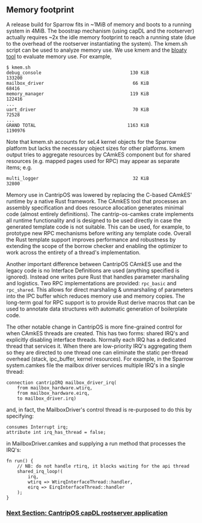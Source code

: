 
## Memory footprint

A release build for Sparrow fits in ~1MiB of memory and boots to
a running system in 4MiB.
The boostrap mechanism (using capDL and the rootserver) actually
requires ~2x the idle memory footprint to reach a running state
(due to the overhead of the rootserver instantiating the system).
The kmem.sh script can be used to analyze memory use.
We use kmem and the
[bloaty tool](https://github.com/google/bloaty) to evaluate memory use.
For example,

```shell
$ kmem.sh
debug_console                                 130 KiB              133200
mailbox_driver                                 66 KiB               68416
memory_manager                                119 KiB              122416
...
uart_driver                                    70 KiB               72528
...
GRAND TOTAL                                  1163 KiB             1190976
```

Note that kmem.sh accounts for seL4 kernel objects for the Sparrow platform
but lacks the necessary object sizes for other platforms.
kmem output tries to aggregate resources by CAmkES component but for shared
resources (e.g. mapped pages used for RPC) may appear as separate items; e.g.

```shelll
multi_logger                                   32 KiB               32800
```

Memory use in CantripOS was lowered by replacing the C-based CAmkES' runtime by
a native Rust framework.
The CAmkES tool that processes an assembly specification and does resource
allocation generates minimal code (almost entirely definitions).
The cantrip-os-camkes crate implements all runtime functionality and is
designed to be used directly in case the generated template code is
not suitable.
This can be used, for example, to prototype new RPC mechanisms before writing
any template code.
Overall the Rust template support improves performance and robustness by
extending the scope of the borrow checker and enabling the optimizer
to work across the entirety of a thread's implementation.

Another important difference between CantripOS CAmkES use and the legacy code
is no Interface Definitions are used (anything specified is ignored).
Instead one writes pure Rust that handles parameter marshaling and logistics.
Two RPC implementations are provided: `rpc_basic` and `rpc_shared`.
This allows for direct marshaling & unmarshaling of parameters into the IPC
buffer which reduces memory use and memory copies.
The long-term goal for RPC support is to provide Rust derive macros that can
be used to annotate data structures with automatic generation of boilerplate code.

The other notable change in CantripOS is more fine-grained control for when
CAmkES threads are created.
This has two forms: shared IRQ's and explicitly disabling interface threads.
Normally each IRQ has a dedicated thread that services it.
When there are low-priority IRQ's aggregating them so they are directed to
one thread one can eliminate the static per-thread overhead (stack, ipc_buffer,
kernel resources).
For example, in the Sparrow system.camkes file the mailbox driver services multiple
IRQ's in a single thread:

```
connection cantripIRQ mailbox_driver_irq(
    from mailbox_hardware.wtirq,
    from mailbox_hardware.eirq,
    to mailbox_driver.irq)
```

and, in fact, the MailboxDriver's control thread is re-purposed to do this by
specifying:

```
consumes Interrupt irq;
attribute int irq_has_thread = false;
```

in MailboxDriver.camkes and supplying a run method that processes the IRQ's:

```
fn run() {
    // NB: do not handle rtirq, it blocks waiting for the api thread
    shared_irq_loop!(
        irq,
        wtirq => WtirqInterfaceThread::handler,
        eirq => EirqInterfaceThread::handler
    );
}
```

### [Next Section: CantripOS capDL rootserver application](CantripRootserver.md)
